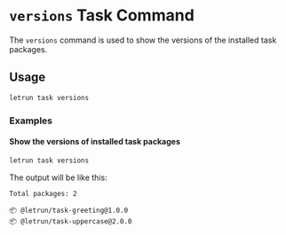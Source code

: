 # `versions` Task Command

The `versions` command is used to show the versions of the installed task packages.

## Usage

```sh
letrun task versions
```

### Examples

#### Show the versions of installed task packages

```sh
letrun task versions
```

The output will be like this:

```
Total packages: 2

📦 @letrun/task-greeting@1.0.0
📦 @letrun/task-uppercase@2.0.0
```
